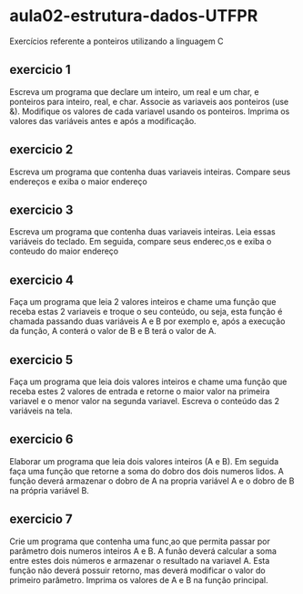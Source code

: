 # aula02-estrutura-dados-UTFPR
Exercícios referente a ponteiros utilizando a linguagem C


## exercicio 1
Escreva um programa que declare um inteiro, um real e um char, e ponteiros para inteiro, real, e char. Associe as variaveis aos ponteiros (use &). Modifique os valores de cada variavel usando os ponteiros. Imprima os valores das variáveis antes e após a modificação. 

## exercicio 2
Escreva um programa que contenha duas variaveis inteiras. Compare seus endereços e exiba o maior endereço

## exercicio 3
Escreva um programa que contenha duas variaveis inteiras. Leia essas variáveis do teclado. Em seguida, compare seus enderec¸os e exiba o conteudo do maior endereço

## exercicio 4
Faça um programa que leia 2 valores inteiros e chame uma função que receba estas 2 variaveis e troque o seu conteúdo, ou seja, esta função é chamada passando duas variáveis A e B por exemplo e, após  a execução da função, A conterá o valor de B e B terá o valor de A. 

## exercicio 5
Faça um programa que leia dois valores inteiros e chame uma função que receba estes 2 valores de entrada e retorne o maior valor na primeira variavel e o menor valor na segunda variavel. Escreva o conteúdo das 2 variáveis na tela.

## exercicio 6
Elaborar um programa que leia dois valores inteiros (A e B). Em seguida faça uma função que retorne a soma do dobro dos dois numeros lidos. A função deverá armazenar o dobro de A na propria variável A e o dobro de B na própria variável B.

## exercicio 7
Crie um programa que contenha uma func¸ao que permita passar por parâmetro dois numeros inteiros A e B. A funão deverá calcular a soma entre estes dois números e armazenar o resultado na variavel A. Esta função não deverá possuir retorno, mas deverá modificar o valor do primeiro parâmetro. Imprima os valores de A e B na função principal.
